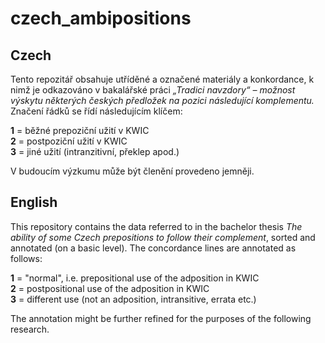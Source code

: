 # czech_ambipositions


## Czech

Tento repozitář obsahuje utříděné a označené materiály a konkordance, k nimž je odkazováno v bakalářské práci *„Tradici navzdory“ – možnost výskytu některých českých předložek na pozici následující komplementu.* Značení řádků se řídí následujícím klíčem:

**1** = běžné prepoziční užití v KWIC  
**2** = postpoziční užití v KWIC  
**3** = jiné užití (intranzitivní, překlep apod.)

V budoucím výzkumu může být členění provedeno jemněji.

## English

This repository contains the data referred to in the bachelor thesis *The ability of some Czech prepositions to follow their complement*, sorted and annotated (on a basic level). The concordance lines are annotated as follows:

**1** = "normal", i.e. prepositional use of the adposition in KWIC  
**2** = postpositional use of the adposition in KWIC  
**3** = different use (not an adposition, intransitive, errata etc.)

The annotation might be further refined for the purposes of the following research.
